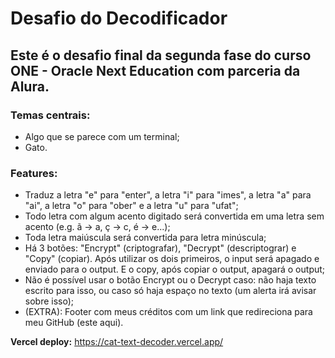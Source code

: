 # Desafio do Decodificador

## Este  é o desafio final da segunda fase do curso ONE - Oracle Next Education com parceria da Alura.

### Temas centrais:
- Algo que se parece com um terminal;
- Gato.

### Features:
- Traduz a letra "e" para "enter", a letra "i" para "imes", a letra "a" para "ai", a letra "o" para "ober" e a letra "u" para "ufat";
- Todo letra com algum acento digitado será convertida em uma letra sem acento (e.g. ã -> a, ç -> c, é -> e...);
- Toda letra maiúscula será convertida para letra minúscula;
- Há 3 botões: "Encrypt" (criptografar), "Decrypt" (descriptograr) e "Copy" (copiar). Após utilizar os dois primeiros, o input será apagado e enviado para o output. E o copy, após copiar o output, apagará o output;
- Não é possível usar o botão Encrypt ou o Decrypt caso: não haja texto escrito para isso, ou caso só haja espaço no texto (um alerta irá avisar sobre isso);
- (EXTRA): Footer com meus créditos com um link que redireciona para meu GitHub (este aqui).


<b>Vercel deploy:</b> 
https://cat-text-decoder.vercel.app/
